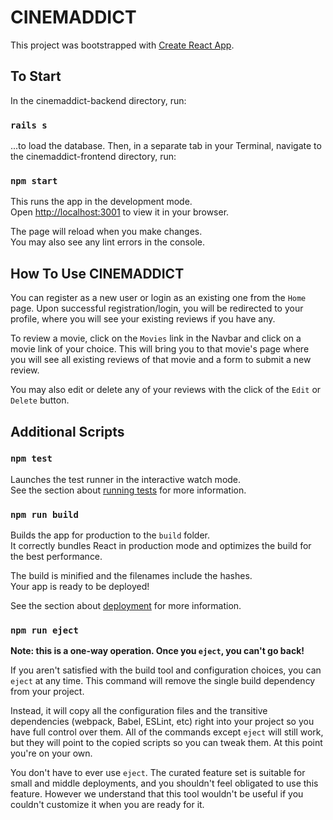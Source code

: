 # CINEMADDICT

This project was bootstrapped with [Create React App](https://github.com/facebook/create-react-app).

## To Start

In the cinemaddict-backend directory, run:

### `rails s`

...to load the database. Then, in a separate tab in your Terminal, navigate to the cinemaddict-frontend directory, run:

### `npm start`

This runs the app in the development mode.\
Open [http://localhost:3001](http://localhost:3001) to view it in your browser.

The page will reload when you make changes.\
You may also see any lint errors in the console.

## How To Use CINEMADDICT

You can register as a new user or login as an existing one from the `Home` page. Upon successful registration/login, you will be redirected to your profile, where you will see your existing reviews if you have any.

To review a movie, click on the `Movies` link in the Navbar and click on a movie link of your choice. This will bring you to that movie's page where you will see all existing reviews of that movie and a form to submit a new review.

You may also edit or delete any of your reviews with the click of the `Edit` or `Delete` button.

## Additional Scripts

### `npm test`

Launches the test runner in the interactive watch mode.\
See the section about [running tests](https://facebook.github.io/create-react-app/docs/running-tests) for more information.

### `npm run build`

Builds the app for production to the `build` folder.\
It correctly bundles React in production mode and optimizes the build for the best performance.

The build is minified and the filenames include the hashes.\
Your app is ready to be deployed!

See the section about [deployment](https://facebook.github.io/create-react-app/docs/deployment) for more information.

### `npm run eject`

**Note: this is a one-way operation. Once you `eject`, you can't go back!**

If you aren't satisfied with the build tool and configuration choices, you can `eject` at any time. This command will remove the single build dependency from your project.

Instead, it will copy all the configuration files and the transitive dependencies (webpack, Babel, ESLint, etc) right into your project so you have full control over them. All of the commands except `eject` will still work, but they will point to the copied scripts so you can tweak them. At this point you're on your own.

You don't have to ever use `eject`. The curated feature set is suitable for small and middle deployments, and you shouldn't feel obligated to use this feature. However we understand that this tool wouldn't be useful if you couldn't customize it when you are ready for it.

